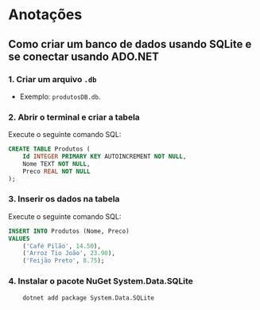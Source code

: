 # Anotações  

## Como criar um banco de dados usando SQLite e se conectar usando ADO.NET  

### 1. Criar um arquivo `.db`  
- Exemplo: `produtosDB.db`.  

### 2. Abrir o terminal e criar a tabela  
Execute o seguinte comando SQL:  

```sql
CREATE TABLE Produtos (
    Id INTEGER PRIMARY KEY AUTOINCREMENT NOT NULL,
    Nome TEXT NOT NULL,
    Preco REAL NOT NULL
);
````
### 3. Inserir os dados na tabela
Execute o seguinte comando SQL:
```sql
INSERT INTO Produtos (Nome, Preco)
VALUES
    ('Café Pilão', 14.50),
    ('Arroz Tio João', 23.90),
    ('Feijão Preto', 8.75);
````

### 4. Instalar o pacote NuGet System.Data.SQLite
```hash
    dotnet add package System.Data.SQLite
````